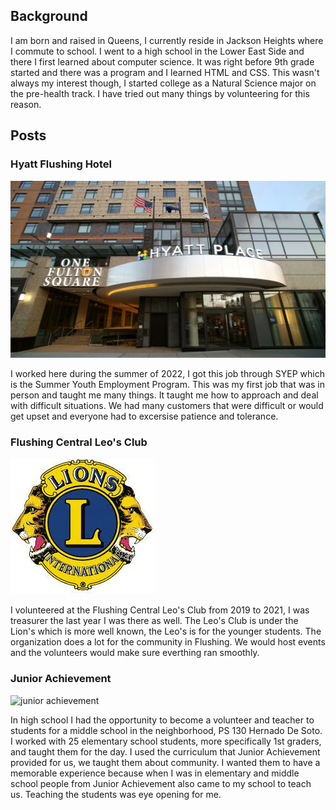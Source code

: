 ## Background 

I am born and raised in Queens, I currently reside in Jackson Heights where I commute to school. I went to a high school in the Lower East Side and there I first learned about computer science. It was right before 9th grade started and there was a program and I learned HTML and CSS. This wasn't always my interest though, I started college as a Natural Science major on the pre-health track. I have tried out many things by volunteering for this reason.

## Posts
### Hyatt Flushing Hotel
![hyatt hotel](image.png)

I worked here during the summer of 2022, I got this job through SYEP which is the Summer Youth Employment Program. This was my first job that was in person and taught me many things. It taught me how to approach and deal with difficult situations. We had many customers that were difficult or would get upset and everyone had to excersise patience and tolerance. 

### Flushing Central Leo's Club
![leos club](lions.jpeg)

I volunteered at the Flushing Central Leo's Club from 2019 to 2021, I was treasurer the last year I was there as well. The Leo's Club is under the Lion's which is more well known, the Leo's is for the younger students. The organization does a lot for the community in Flushing. We would host events and the volunteers would make sure everthing ran smoothly. 

### Junior Achievement 

![junior achievement]()

In high school I had the opportunity to become a volunteer and teacher to students for a middle school in the neighborhood, PS 130 Hernado De Soto. I worked with 25 elementary school students, more specifically 1st graders, and taught them for the day. I used the curriculum that Junior Achievement provided for us, we taught them about community. I wanted them to have a memorable experience because when I was in elementary and middle school people from Junior Achievement also came to my school to teach us. Teaching the students was eye opening for me. 


